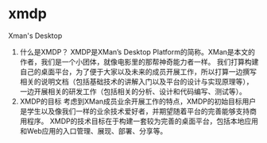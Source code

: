 # xmdp
Xman's Desktop
1.	什么是XMDP？
XMDP是XMan’s Desktop Platform的简称。XMan是本文的作者，我们是一个小团体，就像电影里的那帮神奇能力者一样。
我们打算构建自己的桌面平台，为了便于大家以及未来的成员开展工作，所以打算一边撰写相关的说明文档（包括基础技术的讲解入门以及平台的设计与实现原理等），一边开展相关的研发工作（包括相关的分析、设计和代码编写、测试等）。
2.	XMDP的目标
考虑到XMan成员业余开展工作的特点，XMDP的初始目标用户是学生以及像我们一样的业余技术爱好者，并期望随着平台的完善能够支持商用程序。
XMDP的技术目标在于构建一套较为完善的桌面平台，包括本地应用和Web应用的入口管理、展现、部署、分享等。
